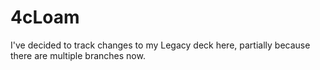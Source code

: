 # 4cLoam
I've decided to track changes to my Legacy deck here, partially because there are multiple branches now.
